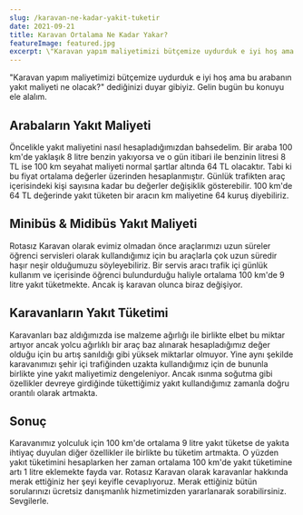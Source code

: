 ```yaml
---
slug: /karavan-ne-kadar-yakit-tuketir
date: 2021-09-21
title: Karavan Ortalama Ne Kadar Yakar?
featureImage: featured.jpg
excerpt: \"Karavan yapım maliyetimizi bütçemize uydurduk e iyi hoş ama bu arabanın yakıt maliyeti ne olacak?\" dediğinizi duyar gibiyiz. Gelin bugün bu konuyu ele alalım.
---
```

"Karavan yapım maliyetimizi bütçemize uydurduk e iyi hoş ama bu arabanın yakıt maliyeti ne olacak?" dediğinizi duyar gibiyiz. Gelin bugün bu konuyu ele alalım.

## Arabaların Yakıt Maliyeti

Öncelikle yakıt maliyetini nasıl hesapladığımızdan bahsedelim. Bir araba 100 km'de yaklaşık 8 litre benzin yakıyorsa ve o gün itibari ile benzinin litresi 8 TL ise 100 km seyahat maliyeti normal şartlar altında 64 TL olacaktır. Tabi ki bu fiyat ortalama değerler üzerinden hesaplanmıştır. Günlük trafikten araç içerisindeki kişi sayısına kadar bu değerler değişiklik gösterebilir. 100 km'de 64 TL değerinde yakıt tüketen bir aracın km maliyetine 64 kuruş diyebiliriz.

## Minibüs & Midibüs Yakıt Maliyeti

Rotasız Karavan olarak evimiz olmadan önce araçlarımızı uzun süreler öğrenci servisleri olarak kullandığımız için bu araçlarla çok uzun süredir haşır neşir olduğumuzu söyleyebiliriz. Bir servis aracı trafik içi günlük kullanım ve içerisinde öğrenci bulundurduğu haliyle ortalama 100 km'de 9 litre yakıt tüketmekte. Ancak iş karavan olunca biraz değişiyor.

## Karavanların Yakıt Tüketimi

Karavanları baz aldığımızda ise malzeme ağırlığı ile birlikte elbet bu miktar artıyor ancak yolcu ağırlıklı bir araç baz alınarak hesapladığımız değer olduğu için bu artış sanıldığı gibi yüksek miktarlar olmuyor. Yine aynı şekilde karavanımızı şehir içi trafiğinden uzakta kullandığımız için de bununla birlikte yine yakıt maliyetimiz dengeleniyor. Ancak ısınma soğutma gibi özellikler devreye girdiğinde tükettiğimiz yakıt kullandığımız zamanla doğru orantılı olarak artmakta.

## Sonuç

Karavanımız yolculuk için 100 km'de ortalama 9 litre yakıt tüketse de yakıta ihtiyaç duyulan diğer özellikler ile birlikte bu tüketim artmakta. O yüzden yakıt tüketimini hesaplarken her zaman ortalama 100 km'de yakıt tüketimine artı 1 litre eklemekte fayda var. Rotasız Karavan olarak karavanlar hakkında merak ettiğiniz her şeyi keyifle cevaplıyoruz. Merak ettiğiniz bütün sorularınızı ücretsiz danışmanlık hizmetimizden yararlanarak sorabilirsiniz. Sevgilerle.